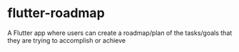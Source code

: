 # flutter-roadmap
A Flutter app where users can create a roadmap/plan of the tasks/goals that they are trying to accomplish or achieve
